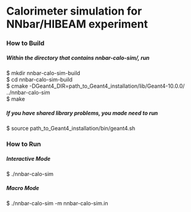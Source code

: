 # Calorimeter simulation for NNbar/HIBEAM experiment


<h3>How to Build</h3>

<h5>Within the directory that contains nnbar-calo-sim/, run </h5>
  
$ mkdir nnbar-calo-sim-build <br>
$ cd nnbar-calo-sim-build  <br>
$ cmake -DGeant4_DIR=path_to_Geant4_installation/lib/Geant4-10.0.0/ ../nnbar-calo-sim <br>
$ make <br>              

<h5>If you have shared library problems, you made need to run </h5>

$ source path_to_Geant4_installation/bin/geant4.sh 

<h3>How to Run</h3>

<h5>Interactive Mode</h5>

$ ./nnbar-calo-sim

<h5>Macro Mode</h5>

$ ./nnbar-calo-sim -m nnbar-calo-sim.in
